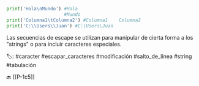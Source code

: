 ```python title:secuenciaDeEscape.py
print('Hola\nMundo') #Hola
				     #Mundo
print('Columna1\tColumna2') #Columna1    Columna2
print('C:\\Users\\Juan') #C:\Users\Juan
```

Las secuencias de escape se utilizan para manipular de cierta forma a los "strings" o para incluir caracteres especiales. 

🏷️:  #caracter #escapar_caracteres #modificación #salto_de_línea #string #tabulación

🔙 [[P-1c5]]